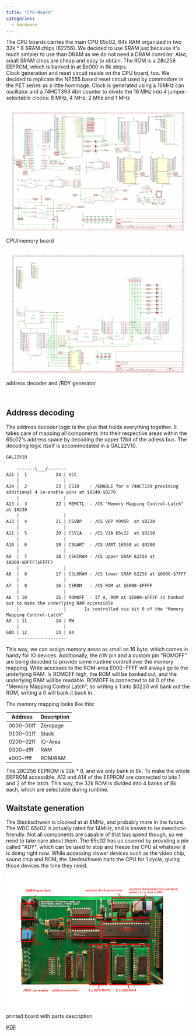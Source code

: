 ```yaml
---
title: "CPU-Board"
categories:
  - hardware
---
```


The CPU boards carries the main CPU 65c02, 64k RAM organized in two 32k * 8 SRAM chips (62256). We decided to use SRAM just because it's much simpler to use than DRAM as we do not need a DRAM conroller. Also, small SRAM chips are cheap and easy to obtain. The ROM is a 28c256 EEPROM, which is banked in at $e000 in 8k steps. \
Clock generation and reset circuit reside on the CPU board, too. We decided to replicate the NE555 based reset circuit used by commodore in the PET series as a little hommage. Clock is generated using a 16MHz can oscillator and a 74HCT393 4bit counter to divide the 16 MHz into 4 jumper-selectable clocks: 8 MHz, 4 MHz, 2 Mhz and 1 MHz

![CPU Memory Board](images/cpu_mem_rdy.png) CPU/memory board

![address decoder](images/decoder.png) address decoder and /RDY generator

 

## Address decoding

The address decoder logic is the glue that holds everything together. It takes care of mapping all components into their respective areas within the 65c02's address space by decoding the upper 12bit of the adress bus. The decoding logic itself is accommodated in a GAL22V10.

```
GAL22V10

    -------\___/-------
A15 |  1           24 | VCC
    |                 |
A14 |  2           23 | CSIO	- /ENABLE for a 74HCT139 providing additional 4 io-enable pins at $0240-$0270
    |                 |
A13 |  3           22 | MEMCTL	- /CS "Memory Mapping Control-Latch" at $0230
    |                 |
A12 |  4           21 | CSVDP	- /CS VDP V9958  at $0220
    |                 |
A11 |  5           20 | CSVIA	- /CS VIA 65c22  at $0210
    |                 |
A10 |  6           19 | CSUART	- /CS UART 16550 at $0200
    |                 |
A9  |  7           18 | CSHIRAM	- /CS upper SRAM 62256 at $8000-$DFFF($FFFF)
    |                 |
A8  |  8           17 | CSLORAM	- /CS lower SRAM 62256 at $0000-$7FFF
    |                 |
A7  |  9           16 | CSROM	- /CS ROM at $E000-$FFFF
    |                 |
A6  | 10           15 | ROMOFF	- If H, ROM at $E000-$FFFF is banked out to make the underlying RAM accessible
    |                 |		  Is controlled via bit 0 of the "Memory Mapping Control-Latch"
A5  | 11           14 | RW
    |                 |
GND | 12           13 | A4
    -------------------

```

This way, we can assign memory areas as small as 16 byte, which comes in handy for IO devices. Additionally, the r/W pin and a custom pin "ROMOFF" are being decoded to provide some runtime controll over the memory mapping. Write accesses to the ROM-area $E000-$FFFF will always go to the underlying RAM. Is ROMOFF high, the ROM will be banked out, and the underlying RAM will be readable. ROMOFF is connected to bit 0 of the "Memory Mapping Control Latch", so writing a 1 into $0230 will bank out the ROM, writing a 0 will bank it back in.

The memory mapping looks like this:

| Address | Description |  
| --- | --- | 
| $0000-$00ff | Zeropage | 
| $0100-$01ff | Stack |
| $0200-$02ff | IO-Area | 
| $0300-$dfff | RAM |
| $e000-$ffff | ROM/RAM |

The 28C256 EEPROM is 32k * 8, and we only bank in 8k. To make the whole EEPROM accessible, A13 and A14 of the EEPROM are connected to bits 1 and 2 of the latch. This way, the 32k ROM is divided into 4 banks of 8k each, which are selectable during runtime.

## Waitstate generation

The Steckschwein is clocked at at 8MHz, and probably more in the future. The WDC 65c02 is actually rated for 14MHz, and is known to be overclock-friendly. Not all components are capable of that bus speed though, so we need to take care about them. The 65c02 has us covered by providing a pin called "RDY", which can be used to stop and freeze the CPU at whatever it is doing right now. While accessing slower devices such as the video chip, sound chip and ROM, the Steckschwein halts the CPU for 1 cycle, giving those devices the time they need.

![printed board with parts description](images/steckschwein_hw.png) printed board with parts description

[PDF](/steckschwein.pdf)